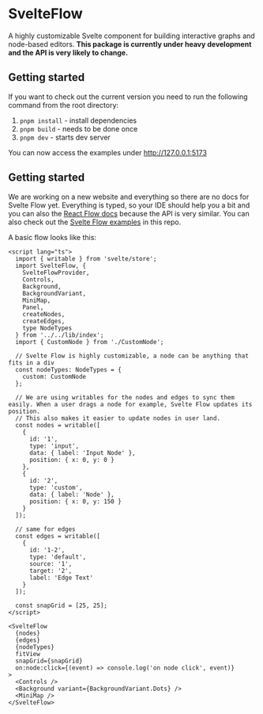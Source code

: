 # SvelteFlow

A highly customizable Svelte component for building interactive graphs and node-based editors. **This package is currently under heavy development and the API is very likely to change.**

## Getting started

If you want to check out the current version you need to run the following command from the root directory:

1. `pnpm install` - install dependencies
2. `pnpm build` - needs to be done once
3. `pnpm dev` - starts dev server

You can now access the examples under http://127.0.0.1:5173

## Getting started

We are working on a new website and everything so there are no docs for Svelte Flow yet. Everything is typed, so your IDE should help you a bit and you can also the [React Flow docs](https://reactflow.dev/docs) because the API is very similar. You can also check out the [Svelte Flow examples](/packages/svelte/src/routes) in this repo.

A basic flow looks like this:

```svelte
<script lang="ts">
  import { writable } from 'svelte/store';
  import SvelteFlow, {
    SvelteFlowProvider,
    Controls,
    Background,
    BackgroundVariant,
    MiniMap,
    Panel,
    createNodes,
    createEdges,
    type NodeTypes
  } from '../../lib/index';
  import { CustomNode } from './CustomNode';

  // Svelte Flow is highly customizable, a node can be anything that fits in a div
  const nodeTypes: NodeTypes = {
    custom: CustomNode
  };
  
  // We are using writables for the nodes and edges to sync them easily. When a user drags a node for example, Svelte Flow updates its position.
  // This also makes it easier to update nodes in user land.
  const nodes = writable([
    {
      id: '1',
      type: 'input',
      data: { label: 'Input Node' },
      position: { x: 0, y: 0 }
    },
    {
      id: '2',
      type: 'custom',
      data: { label: 'Node' },
      position: { x: 0, y: 150 }
    }
  ]);

  // same for edges
  const edges = writable([
    {
      id: '1-2',
      type: 'default',
      source: '1',
      target: '2',
      label: 'Edge Text'
    }
  ]);

  const snapGrid = [25, 25];
</script>

<SvelteFlow
  {nodes}
  {edges}
  {nodeTypes}
  fitView
  snapGrid={snapGrid}
  on:node:click={(event) => console.log('on node click', event)}
>
  <Controls />
  <Background variant={BackgroundVariant.Dots} />
  <MiniMap />
</SvelteFlow>
```
